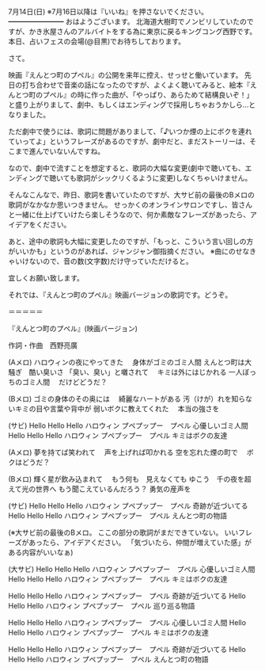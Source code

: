 7月14日(日) ※7月16日以降は『いいね』を押さないでください。
━━━━━━━━
おはようございます。
北海道大樹町でノンビリしていたのですが、かき氷屋さんのアルバイトをする為に東京に戻るキングコング西野です。
本日、占いフェスの会場(@目黒)でお待ちしております。

さて。

映画『えんとつ町のプペル』の公開を来年に控え、せっせと働いています。
先日の打ち合わせで音楽の話になったのですが、よくよく聴いてみると、絵本『えんとつ町のプペル』の時に作った曲が、「やっぱり、あらためて結構良いぞ！」と盛り上がりまして、劇中、もしくはエンディングで採用しちゃおうかしら…となりました。

ただ劇中で使うには、歌詞に問題がありまして、「♪いつか煙の上にボクを連れていってよ」というフレーズがあるのですが、劇中だと、まだストーリーは、そこまで進んでいないんですね。

なので、劇中で流すことを想定すると、歌詞の大幅な変更(劇中で聴いても、エンディングで聴いても歌詞がシックリくるように変更)しなくちゃいけません。

そんなこんなで、昨日、歌詞を書いていたのですが、大サビ前の最後のBメロの歌詞がなかなか思いつきません。
せっかくのオンラインサロンですし、皆さんと一緒に仕上げていけたら楽しそうなので、何か素敵なフレーズがあったら、アイデアをください。

あと、途中の歌詞も大幅に変更したのですが、「もっと、こういう言い回しの方がいいかも」というのがあれば、ジャンジャン御指摘ください。
※曲にのせなきゃいけないので、音の数(文字数)だけ守っていただけると。

宜しくお願い致します。

それでは、『えんとつ町のプペル』映画バージョンの歌詞です。どうぞ。

＝＝＝＝＝

『えんとつ町のプペル』(映画バージョン)

作詞・作曲　西野亮廣



(Aメロ)
ハロウィンの夜にやってきた　
身体がゴミのゴミ人間
えんとつ町は大騒ぎ　酷い臭いさ
「臭い、臭い」と囃されて　
キミは外にはじかれる
一人ぼっちのゴミ人間　
だけどどうだ？

(Bメロ)
ゴミの身体のその奥には　
綺麗なハートがある
汚（けが）れを知らないキミの目や言葉や背中が
弱いボクに教えてくれた　
本当の強さを

(サビ)
Hello Hello Hello ハロウィン
プペプップー　プペル
心優しいゴミ人間
Hello Hello Hello ハロウィン
プペプップー　プペル
キミはボクの友達


(Aメロ)
夢を持てば笑われて　
声を上げれば叩かれる
空を忘れた煙の町で　
ボクはどうだ？

(Bメロ)
輝く星が飲み込まれて　
もう何も　見えなくても
ゆこう　千の夜を超えて光の世界へ
もう聞こえているんだろう？
勇気の産声を

(サビ)
Hello Hello Hello ハロウィン
プペプップー　プペル
奇跡が近づいてる
Hello Hello Hello ハロウィン
プペプップー　プペル
えんとつ町の物語


(※大サビ前の最後のBメロ。
ここの部分の歌詞がまだできていない。
いいフレーズがあったら、アイデアください。
「気づいたら、仲間が増えていた感」がある内容がいいなぁ)



(大サビ)
Hello Hello Hello ハロウィン
プペプップー　プペル
心優しいゴミ人間
Hello Hello Hello ハロウィン
プペプップー　プペル
キミはボクの友達

Hello Hello Hello ハロウィン
プペプップー　プペル
奇跡が近づいてる
Hello Hello Hello ハロウィン
プペプップー　プペル
巡り巡る物語

Hello Hello Hello ハロウィン
プペプップー　プペル
心優しいゴミ人間
Hello Hello Hello ハロウィン
プペプップー　プペル
キミはボクの友達

Hello Hello Hello ハロウィン
プペプップー　プペル
奇跡が近づいてる
Hello Hello Hello ハロウィン
プペプップー　プペル
えんとつ町の物語
